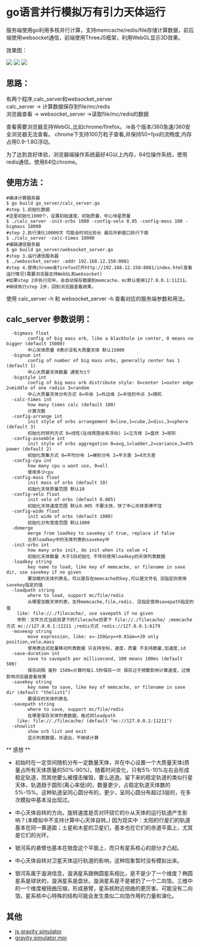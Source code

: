 # go语言并行模拟万有引力天体运行

服务端使用go利用多核并行计算，支持memcache/redis/file存储计算数据，前后端使用websocket通信，前端使用ThreeJS框架，利用WebGL显示3D效果。

效果图：

<img src="https://github.com/uxff/gravity_sim_go/raw/master/image/gravity_sim_20170430204800.jpg">
<img src="https://github.com/uxff/gravity_sim_go/raw/master/image/gravity_sim_20170430213314.jpg">
<img src="https://github.com/uxff/gravity_sim_go/raw/master/image/gravity_sim_20170430210511.jpg">


## 思路：

有两个程序,calc_server和websocket_server  
calc_server -> 计算数据保存到file/mc/redis  
浏览器查看 -> websocket_server ->读取file/mc/redis的数据  

查看需要浏览器支持WebGL,比如chrome/firefox。
ie各个版本/360急速/360安全浏览器无法查看。
chrome下支持100万粒子查看,并保持50+fps的流畅度,内存占用0.9-1.8G浮动。

为了达到良好体验，浏览器端操作系统最好4G以上内存，64位操作系统，使用redis通信，使用64位chrome。

## 使用方法：

```
#编译计算服务器
$ go build go_server/calc_server.go
#step 1.初始化数据
#这里初始化1000个，设置初始速度，初始质量，中心恒星质量
$ ./calc_server -init-orbs 1000 -config-velo 0.05 -config-mass 100 -bigmass 18000
#step 2.执行演化10000次 可能会时间比较长 最后开新窗口执行下面
$ ./calc_server -calc-times 10000
#编辑通信服务器
$ go build go_server/websocket_server.go
#step 3.运行通信服务器
$ ./websocket_server -addr 192.168.12.150:8081
#step 4.使用chrome或firefox打开http://192.168.12.150:8081/index.html查看运行情况(需要浏览器支持WebGL和websocket)
#如果step 2步执行完毕，会自动保存数据到memcache，mc默认使用127.0.0.1:11211。
#继续执行step 2步，回到浏览器查看效果。

```
使用 calc_server -h 和 websocket_server -h 查看对应的服务端参数和用法。


## calc_server 参数说明：
```
  -bigmass float
    	config of big mass orb, like a blackhole in center, 0 means no bigger (default 15000)
        中心天体质量 0表示没有大质量天体 默认15000
  -bignum int
    	config of number of big mass orbs, generally center has 1 (default 1)
        中心大质量天体数量 通常为1个
  -bigstyle int
    	config of big mass orb distribute style: 0=center 1=outer edge 2=middle of one radius 3=random
        中心大质量天体分布方式 0=中央 1=外边缘 2=半径的中点 3=随机
  -calc-times int
    	how many times calc (default 100)
        计算次数
  -config-arrange int
    	init style of orbs arrangement 0=line,1=cube,2=disc,3=sphere (default 3)
        初始化时排列方式 0=线性(在线周围会有浮动) 1=立方体 2=盘状 3=球形
  -config-assemble int
    	init style of orbs aggregation 0=avg,1=ladder,2=variance,3=4th power (default 2)
        初始化聚集方式 0=平均分布 1=梯形分布 2=平方差 3=4次方差
  -config-cpu int
    	how many cpu u want use, 0=all
        使用多少cpu
  -config-mass float
    	init mass of orbs (default 10)
        初始化天体质量范围 默认10
  -config-velo float
    	init velo of orbs (default 0.005)
        初始化天体速度范围 默认0.005 不要太快，快了中心天体束缚不住
  -config-wide float
    	init wide of orbs (default 1000)
        初始化分布宽度范围 默认1000
  -domerge
    	merge from loadkey to savekey if true, replace if false
        合并loadkey中的天体列表到savekey中
  -init-orbs int
    	how many orbs init, do init when its value >1
        初始化天体数量 大于1将初始化 不传将使用loadkey的天体列表数据
  -loadkey string
    	key name to load, like key of memcache, or filename in save dir, use savekey if no given
        要加载的天体列表名，可以是存在memcache的key,可以是文件名 没指定则使用savekey指定的值
  -loadpath string
    	where to load, support mc/file/redis
        从哪里加载天体列表，支持memcache,file,redis. 没指定使用savepath指定的值
	like: file://./filecache/, use savepath if no given
    举例：文件方式当前目录下的filecache目录下 file://./filecache/ ;memcache方式 mc://127.0.0.1:11211 ;redis方式 redis://127.0.0.1:6179
  -moveexp string
    	move expression, like: x=-150&vy=+0.01&m=+20 only position,velo,mass
        使用表达式批量移动列表数据 只支持坐标，速度，质量 不支持数量,加速度,id
  -save-duration int
    	save to savepath per millisecond, 100 means 100ms (default 500)
        保存间隔 毫秒 1500=计算时每1.5秒保存一次 保存过于频繁影响计算速度，过慢影响浏览器查看效果
  -savekey string
    	key name to save, like key of memcache, or filename in save dir (default "thelist1")
        要保存的天体列表名
  -savepath string
    	where to save, support mc/file/redis
        在哪里保存天体列表数据，格式同loadpath
	like: file://./filecache/ (default "mc://127.0.0.1:11211")
  -showlist
    	show orb list and exit
        显示列表数据，并退出，不继续计算
```

** 感想 **

- 初始时在一定空间随机分布一定数量天体，并在中心设置一个大质量天体(质量占所有天体质量的50%-90%)，随着时间变化，只有5%-10%左右会形成稳定轨道，而其他要么被撞击摧毁，要么逃逸。留下来的稳定轨道的类似行星天体，轨道趋于圆形(离心率低)的，数量更少，占稳定轨道天体数的5%-15%。这种轨道呈同心圆分布的，更少，呈同心圆分布超过3层的，在多次模拟中基本没出现过。

- 中心天体自转的方向，旋转速度是否对环绕它的仆从天体的运行轨道产生影响？(本模拟中不支持计算中心天体自转。) 因为现实中：太阳的行星们的轨道基本在同一黄道面；土星和木星的卫星们，基本也在它们的赤道平面上，尤其是它们的光环。

- 银河系的悬臂也基本在银盘这个平面上，而只有星系核心的部分才凸起。

- 中心天体自转对卫星天体运行轨道的影响，这种现象暂时没有模拟出来。

- 银河系属于漩涡信息，漩涡星系跟椭圆星系相比，是不是少了一个维度？椭圆星系是球状的，漩涡星系是盘状。漩涡星系是不是被扔了一个二向箔，三维中的一个维度被扭曲压缩，形成悬臂，星系核附近扭曲的更厉害。可能没有二向箔，星系核中心特殊的结构可能会发生类似二向箔作用的力量和演化。


## 其他

- [js gravity simulator](https://github.com/uxff/gravity-simulator)
- [gravity simulator mpi](https://github.com/uxff/gravity-simulator-mpi)
